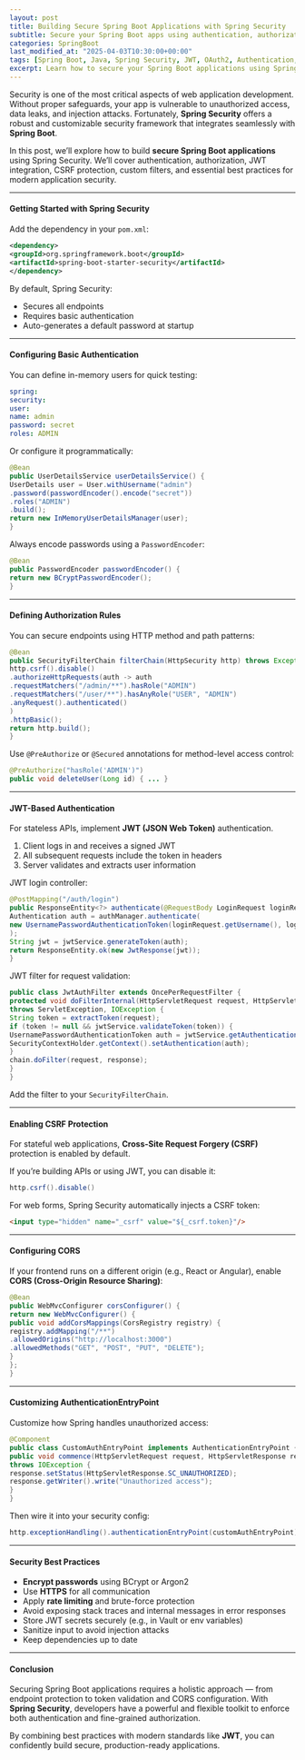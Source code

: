 ```yaml
---
layout: post
title: Building Secure Spring Boot Applications with Spring Security
subtitle: Secure your Spring Boot apps using authentication, authorization, and modern Spring Security practices
categories: SpringBoot
last_modified_at: "2025-04-03T10:30:00+00:00"
tags: [Spring Boot, Java, Spring Security, JWT, OAuth2, Authentication, Authorization]
excerpt: Learn how to secure your Spring Boot applications using Spring Security. Explore configurations for authentication, role-based access, JWT integration, CSRF protection, and best practices for modern web security.
---
```

Security is one of the most critical aspects of web application development. Without proper safeguards, your app is vulnerable to unauthorized access, data leaks, and injection attacks. Fortunately, **Spring Security** offers a robust and customizable security framework that integrates seamlessly with **Spring Boot**.

In this post, we’ll explore how to build **secure Spring Boot applications** using Spring Security. We’ll cover authentication, authorization, JWT integration, CSRF protection, custom filters, and essential best practices for modern application security.

---

#### Getting Started with Spring Security

Add the dependency in your `pom.xml`:

```xml
<dependency>
<groupId>org.springframework.boot</groupId>
<artifactId>spring-boot-starter-security</artifactId>
</dependency>
```

By default, Spring Security:
- Secures all endpoints
- Requires basic authentication
- Auto-generates a default password at startup

---

#### Configuring Basic Authentication

You can define in-memory users for quick testing:

```yml
spring:
security:
user:
name: admin
password: secret
roles: ADMIN
```

Or configure it programmatically:

```java
@Bean
public UserDetailsService userDetailsService() {
UserDetails user = User.withUsername("admin")
.password(passwordEncoder().encode("secret"))
.roles("ADMIN")
.build();
return new InMemoryUserDetailsManager(user);
}
```

Always encode passwords using a `PasswordEncoder`:

```java
@Bean
public PasswordEncoder passwordEncoder() {
return new BCryptPasswordEncoder();
}
```

---

#### Defining Authorization Rules

You can secure endpoints using HTTP method and path patterns:

```java
@Bean
public SecurityFilterChain filterChain(HttpSecurity http) throws Exception {
http.csrf().disable()
.authorizeHttpRequests(auth -> auth
.requestMatchers("/admin/**").hasRole("ADMIN")
.requestMatchers("/user/**").hasAnyRole("USER", "ADMIN")
.anyRequest().authenticated()
)
.httpBasic();
return http.build();
}
```

Use `@PreAuthorize` or `@Secured` annotations for method-level access control:

```java
@PreAuthorize("hasRole('ADMIN')")
public void deleteUser(Long id) { ... }
```

---

#### JWT-Based Authentication

For stateless APIs, implement **JWT (JSON Web Token)** authentication.

1. Client logs in and receives a signed JWT
2. All subsequent requests include the token in headers
3. Server validates and extracts user information

JWT login controller:

```java
@PostMapping("/auth/login")
public ResponseEntity<?> authenticate(@RequestBody LoginRequest loginRequest) {
Authentication auth = authManager.authenticate(
new UsernamePasswordAuthenticationToken(loginRequest.getUsername(), loginRequest.getPassword())
);
String jwt = jwtService.generateToken(auth);
return ResponseEntity.ok(new JwtResponse(jwt));
}
```

JWT filter for request validation:

```java
public class JwtAuthFilter extends OncePerRequestFilter {
protected void doFilterInternal(HttpServletRequest request, HttpServletResponse response, FilterChain chain)
throws ServletException, IOException {
String token = extractToken(request);
if (token != null && jwtService.validateToken(token)) {
UsernamePasswordAuthenticationToken auth = jwtService.getAuthentication(token);
SecurityContextHolder.getContext().setAuthentication(auth);
}
chain.doFilter(request, response);
}
}
```

Add the filter to your `SecurityFilterChain`.

---

#### Enabling CSRF Protection

For stateful web applications, **Cross-Site Request Forgery (CSRF)** protection is enabled by default.

If you’re building APIs or using JWT, you can disable it:

```java
http.csrf().disable()
```

For web forms, Spring Security automatically injects a CSRF token:

```html
<input type="hidden" name="_csrf" value="${_csrf.token}"/>
```

---

#### Configuring CORS

If your frontend runs on a different origin (e.g., React or Angular), enable **CORS (Cross-Origin Resource Sharing)**:

```java
@Bean
public WebMvcConfigurer corsConfigurer() {
return new WebMvcConfigurer() {
public void addCorsMappings(CorsRegistry registry) {
registry.addMapping("/**")
.allowedOrigins("http://localhost:3000")
.allowedMethods("GET", "POST", "PUT", "DELETE");
}
};
}
```

---

#### Customizing AuthenticationEntryPoint

Customize how Spring handles unauthorized access:

```java
@Component
public class CustomAuthEntryPoint implements AuthenticationEntryPoint {
public void commence(HttpServletRequest request, HttpServletResponse response, AuthenticationException authException)
throws IOException {
response.setStatus(HttpServletResponse.SC_UNAUTHORIZED);
response.getWriter().write("Unauthorized access");
}
}
```

Then wire it into your security config:

```java
http.exceptionHandling().authenticationEntryPoint(customAuthEntryPoint);
```

---

#### Security Best Practices

- **Encrypt passwords** using BCrypt or Argon2
- Use **HTTPS** for all communication
- Apply **rate limiting** and brute-force protection
- Avoid exposing stack traces and internal messages in error responses
- Store JWT secrets securely (e.g., in Vault or env variables)
- Sanitize input to avoid injection attacks
- Keep dependencies up to date

---

#### Conclusion

Securing Spring Boot applications requires a holistic approach — from endpoint protection to token validation and CORS configuration. With **Spring Security**, developers have a powerful and flexible toolkit to enforce both authentication and fine-grained authorization.

By combining best practices with modern standards like **JWT**, you can confidently build secure, production-ready applications.

